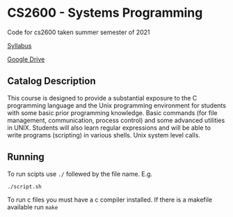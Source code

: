 # CS2600 - Systems Programming

Code for cs2600 taken summer semester of 2021

[Syllabus](https://drive.google.com/file/d/1SZ1CnFTvXPMtpC0r7T0xmlfaYyEVW3qr/view?usp=sharing)

[Google Drive](https://drive.google.com/drive/folders/1Rt-BRSt7OLMyqsdt6hxvExyoTnx4_jnM?usp=sharing)

## Catalog Description

This course is designed to provide a substantial exposure to the C programming language and
the Unix programming environment for students with some basic prior programming knowledge.
Basic commands (for file management, communication, process control) and some advanced
utilities in UNIX. Students will also learn regular expressions and will be able to write programs
(scripting) in various shells. Unix system level calls.

## Running

To run scipts use `./` follewed by the file name. E.g.

`./script.sh`

To run c files you must have a c compiler installed. If there is a makefile available run `make`
